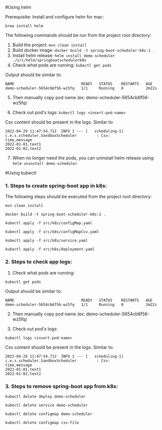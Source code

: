 #Using helm

Prerequisite: Install and configure helm for mac:
```
brew install helm
```

The following commands should be run from the project root directory:
1. Build the project: `mvn clean install`
2. Build docker image: `docker build -t spring-boot-scheduler-k8s:1 .`
3. Install helm release: `helm install demo-scheduler ./src/helm/springbootschedulerk8s`
4. Check what pods are running: `kubectl get pods`

Output should be similar to:
```
NAME                              READY   STATUS    RESTARTS   AGE
demo-scheduler-5654cb6f56-wz5fq   1/1     Running   0          2m22s
```

5. Then manually copy pod name (ex: demo-scheduler-5654cb6f56-wz5fq)

6. Check out pod's logs: `kubectl logs <insert-pod-name>`

Csv content should be present in the logs. Similar to:
```
2022-04-29 11:47:54.712  INFO 1 --- [   scheduling-1] c.e.s.scheduler.SandboxScheduler         : Csv: 
time,message
2022-01-01,text1
2022-01-02,text2

```

7. When no longer need the pods, you can uninstall helm release using: `helm uninstall demo-scheduler`


#Using kubectl

### 1. Steps to create spring-boot app in k8s:

The following steps should be executed from the project root directory:
```
mvn clean install

docker build -t spring-boot-scheduler-k8s:1 .

kubectl apply -f src/k8s/configMap.yaml

kubectl apply -f src/k8s/configMapCsv.yaml

kubectl apply -f src/k8s/service.yaml

kubectl apply -f src/k8s/deployment.yaml

```

### 2. Steps to check app logs:

1. Check what pods are running:
```
kubectl get pods
```

Output should be similar to:
```
NAME                              READY   STATUS    RESTARTS   AGE
demo-scheduler-5654cb6f56-wz5fq   1/1     Running   0          2m22s
```

2. Then manually copy pod name (ex: demo-scheduler-5654cb6f56-wz5fq)

3. Check out pod's logs:
```
kubectl logs <insert-pod-name>
```

Csv content should be present in the logs. Similar to:
```
2022-04-29 11:47:54.712  INFO 1 --- [   scheduling-1] c.e.s.scheduler.SandboxScheduler         : Csv: 
time,message
2022-01-01,text1
2022-01-02,text2

```
### 3. Steps to remove spring-boot app from k8s:

```
kubectl delete deploy demo-scheduler  

kubectl delete service demo-scheduler

kubectl delete configmap demo-scheduler

kubectl delete configmap csv-file

```
